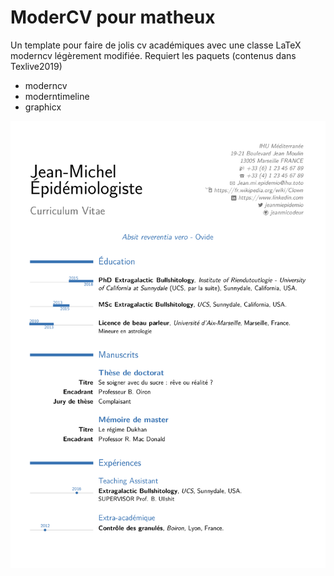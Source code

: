 # ModerCV pour matheux

Un template pour faire de jolis cv académiques avec une classe LaTeX moderncv légèrement modifiée. Requiert les paquets (contenus dans Texlive2019)
- moderncv
- moderntimeline
- graphicx

![Alt-Text](<./example.png>)
